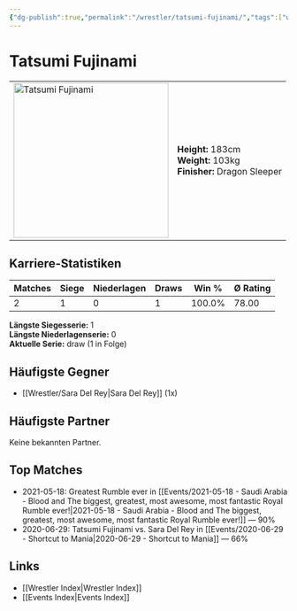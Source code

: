 ```yaml
---
{"dg-publish":true,"permalink":"/wrestler/tatsumi-fujinami/","tags":["wrestler"],"noteIcon":"","created":"2025-08-11T09:33:21.239+02:00"}
---
```



# Tatsumi Fujinami

<table>
<tr>
<td><img src="Tatsumi Fujinami.png" width="280" alt="Tatsumi Fujinami"></td>
<td>
<b>Height:</b> 183cm<br>
<b>Weight:</b> 103kg<br>
<b>Finisher:</b> Dragon Sleeper<br>
</td>
</tr>
</table>

## Karriere-Statistiken

| Matches | Siege | Niederlagen | Draws | Win % | Ø Rating |
|---------|-------|-------------|-------|-------|-----------|
| 2 | 1 | 0 | 1 | 100.0% | 78.00 |

**Längste Siegesserie:** 1<br>**Längste Niederlagenserie:** 0<br>**Aktuelle Serie:** draw (1 in Folge)


## Häufigste Gegner
- [[Wrestler/Sara Del Rey\|Sara Del Rey]] (1x)

## Häufigste Partner
Keine bekannten Partner.

## Top Matches
- 2021-05-18: Greatest Rumble ever in [[Events/2021-05-18 - Saudi Arabia - Blood and The biggest, greatest, most awesome, most fantastic Royal Rumble ever!\|2021-05-18 - Saudi Arabia - Blood and The biggest, greatest, most awesome, most fantastic Royal Rumble ever!]] — 90%
- 2020-06-29: Tatsumi Fujinami vs. Sara Del Rey in [[Events/2020-06-29 - Shortcut to Mania\|2020-06-29 - Shortcut to Mania]] — 66%

## Links
- [[Wrestler Index\|Wrestler Index]]
- [[Events Index\|Events Index]]
